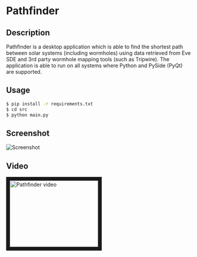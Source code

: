 # Pathfinder

## Description
Pathfinder is a desktop application which is able to find the shortest path between solar systems (including wormholes) using data retrieved from Eve SDE and 3rd party wormhole mapping tools (such as Tripwire). The application is able to run on all systems where Python and PySide (PyQt) are supported.

## Usage
```bash
$ pip install -r requirements.txt
$ cd src
$ python main.py
```

## Screenshot

![Screenshot](http://i.imgur.com/ltjEsyW.png)

## Video

<a href="http://www.youtube.com/watch?feature=player_embedded&v=oM3mSKzZM0w" target="_blank"><img src="http://img.youtube.com/vi/oM3mSKzZM0w/0.jpg" alt="Pathfinder video" width="240" height="180" border="10" /></a>
